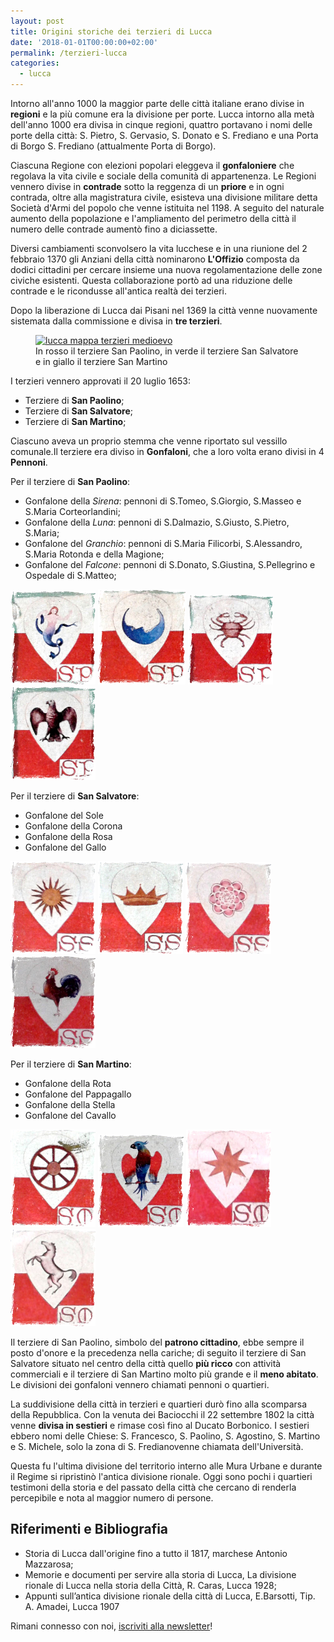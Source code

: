 ```yaml
---
layout: post
title: Origini storiche dei terzieri di Lucca
date: '2018-01-01T00:00:00+02:00'
permalink: /terzieri-lucca
categories:
  - lucca
---
```


Intorno all'anno 1000 la maggior parte delle città italiane erano divise in
**regioni** e la più comune era la divisione per porte. Lucca intorno alla metà
dell'anno 1000 era divisa in cinque regioni, quattro portavano i nomi delle
porte della città: S. Pietro, S. Gervasio, S. Donato e S. Frediano e una Porta
di Borgo S. Frediano (attualmente Porta di Borgo).

Ciascuna Regione con elezioni popolari eleggeva il **gonfaloniere** che regolava
la vita civile e sociale della comunità di appartenenza. Le Regioni vennero
divise in **contrade** sotto la reggenza di un **priore** e in ogni contrada,
oltre alla magistratura civile, esisteva una divisione militare detta Società
d'Armi del popolo che venne istituita nel 1198. A seguito del naturale aumento
della popolazione e l'ampliamento del perimetro della città il numero delle
contrade aumentò fino a diciassette.

<!-- more -->

Diversi cambiamenti sconvolsero la vita lucchese e in una riunione del 2
febbraio 1370 gli Anziani della città nominarono **L'Offizio** composta da
dodici cittadini per cercare insieme una nuova regolamentazione delle zone
civiche esistenti. Questa collaborazione portò ad una riduzione delle contrade e
le ricondusse all'antica realtà dei terzieri.

Dopo la liberazione di Lucca dai Pisani nel 1369 la città venne nuovamente
sistemata dalla commissione e divisa in **tre terzieri**.

<figure class="align-center">
  <a href="{{ '/assets/images/2019/lucca/lucca-mappa-terzieri.jpg' | absolute_url }}">
    <img src="{{ '/assets/images/2019/lucca/lucca-mappa-terzieri_thumb.jpg' | absolute_url }}" alt="lucca mappa terzieri medioevo">
  </a>
  <figcaption>In rosso il terziere San Paolino, in verde il terziere San Salvatore e in giallo il terziere San Martino</figcaption>
</figure>

I terzieri vennero approvati il 20 luglio 1653:

* Terziere di **San Paolino**;
* Terziere di **San Salvatore**;
* Terziere di **San Martino**;

Ciascuno aveva un proprio stemma che venne riportato sul vessillo comunale.Il
terziere era diviso in **Gonfaloni**, che a loro volta erano divisi in 4
**Pennoni**.

Per il terziere di **San Paolino**:

* Gonfalone della _Sirena_: pennoni di S.Tomeo, S.Giorgio, S.Masseo e S.Maria
  Corteorlandini;
* Gonfalone della _Luna_: pennoni di S.Dalmazio, S.Giusto, S.Pietro, S.Maria;
* Gonfalone del _Granchio_: pennoni di S.Maria Filicorbi, S.Alessandro, S.Maria
  Rotonda e della Magione;
* Gonfalone del _Falcone_: pennoni di S.Donato, S.Giustina, S.Pellegrino e
  Ospedale di S.Matteo;

![Gonfalone Sirena](/images/terzieri/sirena.png)
![Gonfalone Luna](/images/terzieri/luna.png)
![Gonfalone Granchio](/images/terzieri/granchio.png)
![Gonfalone Falcone](/images/terzieri/falcone.png)

Per il terziere di **San Salvatore**:

* Gonfalone del Sole
* Gonfalone della Corona
* Gonfalone della Rosa
* Gonfalone del Gallo

![Gonfalone Sole](/images/terzieri/sole.png)
![Gonfalone Corona](/images/terzieri/corona.png)
![Gonfalone Rosa](/images/terzieri/rosa.png)
![Gonfalone Gallo](/images/terzieri/gallo.png)

Per il terziere di **San Martino**:

* Gonfalone della Rota
* Gonfalone del Pappagallo
* Gonfalone della Stella
* Gonfalone del Cavallo

![Gonfalone Rota](/images/terzieri/rota.png)
![Gonfalone Pappagallo](/images/terzieri/pappagallo.png)
![Gonfalone Stella](/images/terzieri/stella.png)
![Gonfalone Cavallo](/images/terzieri/cavallo.png)

Il terziere di San Paolino, simbolo del **patrono cittadino**, ebbe sempre il
posto d'onore e la precedenza nella cariche; di seguito il terziere di San
Salvatore situato nel centro della città quello **più ricco** con attività
commerciali e il terziere di San Martino molto più grande e il **meno abitato**.
Le divisioni dei gonfaloni vennero chiamati pennoni o quartieri.

La suddivisione della città in terzieri e quartieri durò fino alla scomparsa
della Repubblica. Con la venuta dei Baciocchi il 22 settembre 1802 la città
venne **divisa in sestieri** e rimase così fino al Ducato Borbonico. I sestieri
ebbero nomi delle Chiese: S. Francesco, S. Paolino, S. Agostino, S. Martino e S.
Michele, solo la zona di S. Fredianovenne chiamata dell'Università.

Questa fu l'ultima divisione del territorio interno alle Mura Urbane e durante
il Regime si ripristinò l'antica divisione rionale. Oggi sono pochi i quartieri
testimoni della storia e del passato della città che cercano di renderla
percepibile e nota al maggior numero di persone.

## Riferimenti e Bibliografia

* Storia di Lucca dall'origine fino a tutto il 1817, marchese Antonio Mazzarosa;
* Memorie e documenti per servire alla storia di Lucca, La divisione rionale di
  Lucca nella storia della Città, R. Caras, Lucca 1928;
* Appunti sull’antica divisione rionale della città di Lucca, E.Barsotti, Tip.
  A. Amadei, Lucca 1907

Rimani connesso con noi, [iscriviti alla newsletter](/newsletter)!